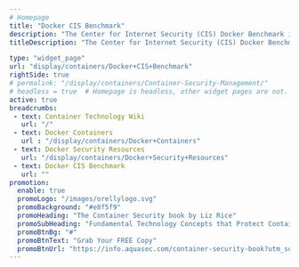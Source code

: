 ```yaml
---
# Homepage
title: "Docker CIS Benchmark"
description: "The Center for Internet Security (CIS) Docker Benchmark is a reference document that can be used by system administrators, security and audit professionals and other IT roles to establish a secure configuration baseline for Docker containers. This page gather resources about CIS Docker benchmark and how to implement it."
titleDescription: "The Center for Internet Security (CIS) Docker Benchmark is a reference document that can be used by system administrators, security and audit professionals and other IT roles to establish a secure configuration baseline for Docker containers. This page gather resources about CIS Docker benchmark and how to implement it." 

type: "widget_page"
url: "display/containers/Docker+CIS+Benchmark" 
rightSide: true 
# permalink: "/display/containers/Container-Security-Management/"
# headless = true  # Homepage is headless, other widget pages are not.
active: true
breadcrumbs:
 - text: Container Technology Wiki
   url: "/"
 - text: Docker Containers
   url : "/display/containers/Docker+Containers"
 - text: Docker Security Resources
   url: "/display/containers/Docker+Security+Resources"
 - text: Docker CIS Benchmark
   url: ""
promotion:
  enable: true
  promoLogo: "/images/orellylogo.svg"
  promoBackground: "#e8f5f9"
  promoHeading: "The Container Security book by Liz Rice"
  promoSubHeading: "Fundamental Technology Concepts that Protect Containerized Applications"
  promoBtnBg: "#"
  promoBtnText: "Grab Your FREE Copy"
  promoBtnUrl: "https://info.aquasec.com/container-security-book?utm_source=wiki"
---
```



